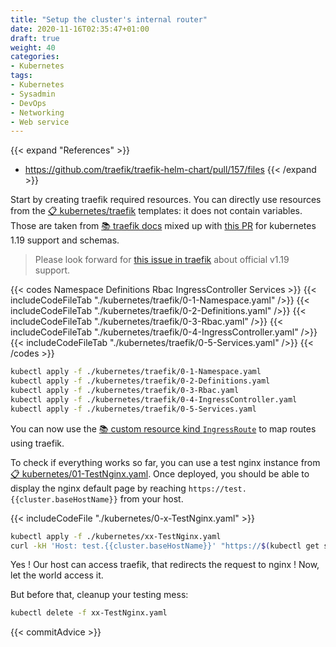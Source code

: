 ```yaml
---
title: "Setup the cluster's internal router"
date: 2020-11-16T02:35:47+01:00
draft: true
weight: 40
categories:
- Kubernetes
tags:
- Kubernetes
- Sysadmin
- DevOps
- Networking
- Web service
---
```


{{< expand "References" >}}
* https://github.com/traefik/traefik-helm-chart/pull/157/files
{{< /expand >}}

Start by creating traefik required resources. You can directly use resources from the [:clipboard: kubernetes/traefik](./kubernetes/traefik) templates: it does not contain variables. Those are taken from [:books: traefik docs](https://docs.traefik.io/getting-started/install-traefik/) mixed up with [this PR](https://github.com/traefik/traefik-helm-chart/pull/157/files) for kubernetes 1.19 support and schemas.

> Please look forward for [this issue in traefik](https://github.com/traefik/traefik/issues/5473) about official v1.19 support.

{{< codes Namespace Definitions Rbac IngressController Services >}}
    {{< includeCodeFileTab "./kubernetes/traefik/0-1-Namespace.yaml" />}}
    {{< includeCodeFileTab "./kubernetes/traefik/0-2-Definitions.yaml" />}}
    {{< includeCodeFileTab "./kubernetes/traefik/0-3-Rbac.yaml" />}}
    {{< includeCodeFileTab "./kubernetes/traefik/0-4-IngressController.yaml" />}}
    {{< includeCodeFileTab "./kubernetes/traefik/0-5-Services.yaml" />}}
{{< /codes >}}

```sh
kubectl apply -f ./kubernetes/traefik/0-1-Namespace.yaml
kubectl apply -f ./kubernetes/traefik/0-2-Definitions.yaml
kubectl apply -f ./kubernetes/traefik/0-3-Rbac.yaml
kubectl apply -f ./kubernetes/traefik/0-4-IngressController.yaml
kubectl apply -f ./kubernetes/traefik/0-5-Services.yaml
```

You can now use the [:books: custom resource kind `IngressRoute`](https://docs.traefik.io/routing/providers/kubernetes-crd/) to map routes using traefik.

To check if everything works so far, you can use a test nginx instance from [:clipboard: kubernetes/01-TestNginx.yaml](./kubernetes/31-TestNginx.yaml). Once deployed, you should be able to display the nginx default page by reaching `https://test.{{cluster.baseHostName}}` from your host.

{{< includeCodeFile "./kubernetes/0-x-TestNginx.yaml" >}}

```sh
kubectl apply -f ./kubernetes/xx-TestNginx.yaml
curl -kH 'Host: test.{{cluster.baseHostName}}' "https://$(kubectl get svc traefik -n traefik -o json | jq --raw-output '.status.loadBalancer.ingress[].ip')"
```

Yes ! Our host can access traefik, that redirects the request to nginx ! Now, let the world access it.

But before that, cleanup your testing mess:

```sh
kubectl delete -f xx-TestNginx.yaml
```

{{< commitAdvice >}}
